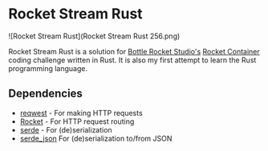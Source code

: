 Rocket Stream Rust
==================

![Rocket Stream Rust](Rocket Stream Rust 256.png)

Rocket Stream Rust is a solution for [Bottle Rocket Studio's][1]
[Rocket Container][2] coding challenge written in Rust. It is also my first 
attempt to learn the Rust programming language.

## Dependencies ##

- [reqwest][4] - For making HTTP requests
- [Rocket][5] - For HTTP request routing
- [serde][6] - For (de)serialization
- [serde_json][7] For (de)serialization to/from JSON

[1]: https://www.bottlerocketstudios.com/careers
[2]: https://bottlerocketstudios.stoplight.io/docs/rocket-container/ZG9jOjYzMzI0-welcome
[4]: https://docs.rs/reqwest/0.11.10/reqwest/index.html
[5]: https://rocket.rs/
[6]: https://docs.serde.rs/serde/index.html
[7]: https://docs.serde.rs/serde_json/index.html
